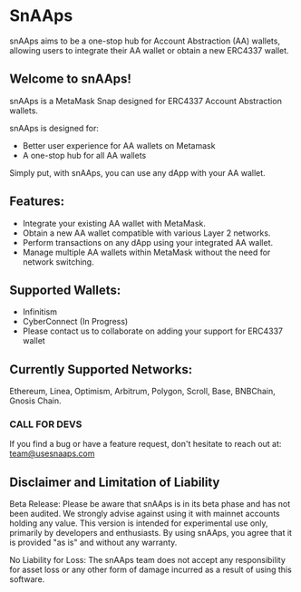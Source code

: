 # SnAAps

snAAps aims to be a one-stop hub for Account Abstraction (AA) wallets, allowing users to integrate their AA wallet or obtain a new ERC4337 wallet.

## Welcome to snAAps!

snAAps is a MetaMask Snap designed for ERC4337 Account Abstraction wallets.

snAAps is designed for:

- Better user experience for AA wallets on Metamask
- A one-stop hub for all AA wallets

Simply put, with snAAps, you can use any dApp with your AA wallet.

## Features:

- Integrate your existing AA wallet with MetaMask.
- Obtain a new AA wallet compatible with various Layer 2 networks.
- Perform transactions on any dApp using your integrated AA wallet.
- Manage multiple AA wallets within MetaMask without the need for network switching.

## Supported Wallets:

- Infinitism
- CyberConnect (In Progress)
- Please contact us to collaborate on adding your support for ERC4337 wallet

## Currently Supported Networks:

Ethereum, Linea, Optimism, Arbitrum, Polygon, Scroll, Base, BNBChain, Gnosis Chain.

### CALL FOR DEVS

If you find a bug or have a feature request, don't hesitate to reach out at:
[team@usesnaaps.com](mailto:team@usesnaaps.com)


## Disclaimer and Limitation of Liability

Beta Release: Please be aware that snAAps is in its beta phase and has not been audited. We strongly advise against using it with mainnet accounts holding any value. This version is intended for experimental use only, primarily by developers and enthusiasts. By using snAAps, you agree that it is provided "as is" and without any warranty.

No Liability for Loss: The snAAps team does not accept any responsibility for asset loss or any other form of damage incurred as a result of using this software. 

